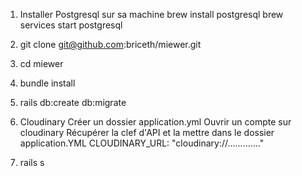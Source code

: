 1. Installer Postgresql sur sa machine
  brew install postgresql
  brew services start postgresql

2. git clone git@github.com:briceth/miewer.git

3. cd miewer

4. bundle install

5. rails db:create db:migrate

6. Cloudinary
  Créer un dossier application.yml
  Ouvrir un compte sur cloudinary
  Récupérer la clef d'API et la mettre dans le dossier application.YML
  CLOUDINARY_URL: "cloudinary://............."

7. rails s
